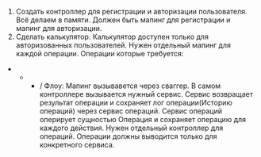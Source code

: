 1. Создать контроллер для регистрации и авторизации пользователя.
Всё делаем в памяти. Должен быть мапинг для регистрации и мапинг для авторизации.
2. Сделать калькулятор.
Калькулятор доступен только для авторизованных пользователей.
Нужен отдельный мапинг для каждой операции.
Операции которые требуется:
+ - * /
Флоу:
Мапинг вызывавется через сваггер.
В самом контроллере вызывается нужный сервис.
Сервис возвращает результат операции и сохраняет лог операции(Историю операций) через сервис операций.
Сервис операций оперирует сущностью Операция и сохраняет операцию для каждого действия.
Нужен отдельный контроллер для операций. Операции должны выводится только для конкретного сервиса.